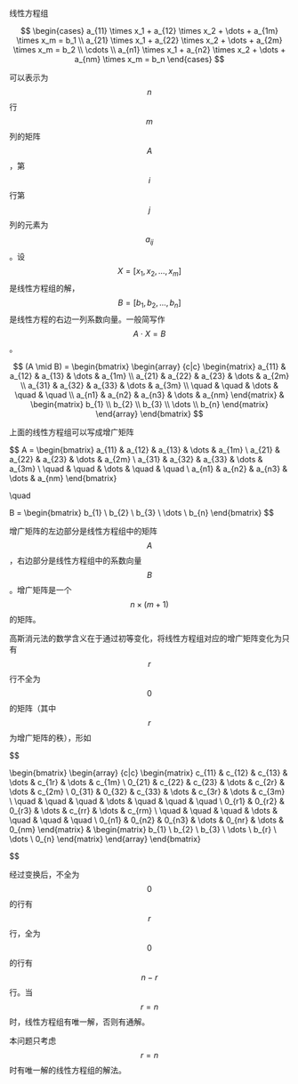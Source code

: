 线性方程组

$$
\begin{cases}
a_{11} \times x_1 + a_{12} \times x_2 + \dots + a_{1m} \times x_m = b_1      \\
a_{21} \times x_1 + a_{22} \times x_2 + \dots + a_{2m} \times x_m = b_2      \\
\cdots   \\
a_{n1} \times x_1 + a_{n2} \times x_2 + \dots + a_{nm} \times x_m = b_n
\end{cases}
$$

可以表示为$$ n $$行$$ m $$列的矩阵$$ A $$，第$$ i $$行第$$ j $$列的元素为$$ a_{ij} $$。设$$ X = [x_1, x_2, \dots, x_m ] $$是线性方程组的解，$$ B = [b_1, b_2, \dots, b_n] $$是线性方程的右边一列系数向量。一般简写作$$ A \cdot X = B $$。

$$
(A \mid B) =
\begin{bmatrix}
\begin{array} {c|c}
\begin{matrix}
a_{11} &   a_{12} &   a_{13} &   \dots   &   a_{1m}     \\
a_{21} &   a_{22} &   a_{23} &   \dots   &   a_{2m}     \\
a_{31} &   a_{32} &   a_{33} &   \dots   &   a_{3m}     \\
 \quad &    \quad &   \dots  &  \quad   &   \quad       \\
a_{n1} &   a_{n2} &   a_{n3} &   \dots   &   a_{nm}
\end{matrix}
&
\begin{matrix}
b_{1}   \\
b_{2}   \\
b_{3}   \\
\dots   \\
b_{n}
\end{matrix}
\end{array}
\end{bmatrix}
$$

上面的线性方程组可以写成增广矩阵

$$
A =
\begin{bmatrix}
a_{11} &   a_{12} &   a_{13} &   \dots   &   a_{1m}     \\
a_{21} &   a_{22} &   a_{23} &   \dots   &   a_{2m}     \\
a_{31} &   a_{32} &   a_{33} &   \dots   &   a_{3m}     \\
 \quad &    \quad &   \dots  &  \quad   &   \quad       \\
a_{n1} &   a_{n2} &   a_{n3} &   \dots   &   a_{nm}
\end{bmatrix}

\quad

B =
\begin{bmatrix}
b_{1}   \\
b_{2}   \\
b_{3}   \\
\dots   \\
b_{n}
\end{bmatrix}
$$

增广矩阵的左边部分是线性方程组中的矩阵$$ A $$，右边部分是线性方程组中的系数向量$$ B $$。增广矩阵是一个$$ n \times (m+1) $$的矩阵。

高斯消元法的数学含义在于通过初等变化，将线性方程组对应的增广矩阵变化为只有$$ r $$行不全为$$ 0 $$的矩阵（其中$$ r $$为增广矩阵的秩），形如

$$

\begin{bmatrix}
\begin{array} {c|c}
\begin{matrix}
c_{11} &   c_{12} &   c_{13} &   \dots   &   c_{1r} &   \dots   &   c_{1m}     \\
0_{21} &   c_{22} &   c_{23} &   \dots   &   c_{2r} &   \dots   &   c_{2m}     \\
0_{31} &   0_{32} &   c_{33} &   \dots   &   c_{3r} &   \dots   &   c_{3m}     \\
 \quad &  \quad   &  \quad   &   \dots   &  \quad   &  \quad    &  \quad       \\
0_{r1} &   0_{r2} &   0_{r3} &   \dots   &   c_{rr} &   \dots   &   c_{rm}     \\
 \quad &  \quad   &  \quad   &   \dots   &  \quad   &  \quad    &  \quad       \\
0_{n1} &   0_{n2} &   0_{n3} &   \dots   &   0_{nr} &   \dots   &   0_{nm}
\end{matrix}
&
\begin{matrix}
b_{1}   \\
b_{2}   \\
b_{3}   \\
\dots   \\
b_{r}   \\
\dots   \\
0_{n}
\end{matrix}
\end{array}
\end{bmatrix}

$$

经过变换后，不全为$$ 0 $$的行有$$ r $$行，全为$$ 0 $$的行有$$ n - r $$行。当$$ r = n $$时，线性方程组有唯一解，否则有通解。

本问题只考虑$$ r = n $$时有唯一解的线性方程组的解法。

